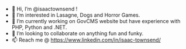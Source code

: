 - 👋 Hi, I’m @isaactownsend !
- 👀 I’m interested in Lasagne, Dogs and Horror Games.
- 🌱 I’m currently working on GovCMS website but have experience with PHP, Python and .NET.
- 💞️ I’m looking to collaborate on anything fun and funky.
- 📫 Reach me @ https://www.linkedin.com/in/isaac-townsend/
